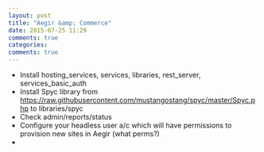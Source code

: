 ```yaml
---
layout: post
title: "Aegir &amp; Commerce"
date: 2015-07-25 11:29
comments: true
categories:
comments: true
---
```


* Install hosting_services, services, libraries, rest_server, services_basic_auth
* Install Spyc library from https://raw.githubusercontent.com/mustangostang/spyc/master/Spyc.php to libraries/spyc
* Check admin/reports/status
* Configure your headless user a/c which will have permissions to provision new sites in Aegir (what perms?)
*
